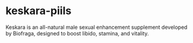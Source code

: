 # keskara-piils
Keskara is an all-natural male sexual enhancement supplement developed by Biofraga, designed to boost libido, stamina, and vitality.
